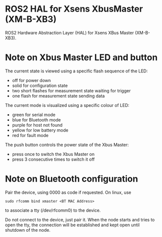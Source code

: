 # ROS2 HAL for Xsens XbusMaster (XM-B-XB3)
ROS2 Hardware Abstraction Layer (HAL) for Xsens XBus Master (XM-B-XB3).

# Note on Xbus Master LED and button

The current state is viewed using a specific flash sequence of the LED:
- off for power down
- solid for configuration state
- two short flashes for measurement state waiting for trigger 
- one flash for measurement state sending data

The current mode is visualized using a specific colour of LED: 
- green for serial mode
- blue for Bluetooth mode
- purple for host not found
- yellow for low battery mode 
- red for fault mode

The push button controls the power state of the Xbus Master:
- press once to switch the Xbus Master on
- press 3 consecutive times to switch it off 

# Note on Bluetooth configuration

Pair the device, using 0000 as code if requested.
On linux, use 
```
sudo rfcomm bind xmaster <BT MAC Address>
```
to associate a tty (/dev/rfcomm0) to the device.

Do not connect to the device, just pair it. 
When the node starts and tries to open the tty, the connection will be established and kept open until shutdown of the node.
